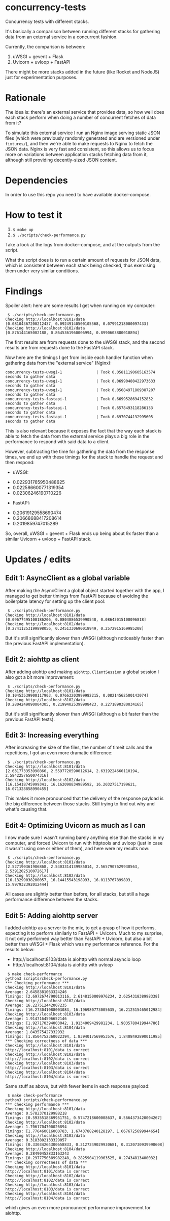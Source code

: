 # concurrency-tests
Concurrency tests with different stacks.

It's basically a comparison between running different stacks for gathering data
from an external service in a concurrent fashion.

Currently, the comparison is between:
1. uWSGI + gevent + Flask
2. Uvicorn + uvloop + FastAPI

There might be more stacks added in the future (like Rocket and NodeJS) just
for experimentation purposes.

# Rationale

The idea is: there's an external service that provides data, so how well does
each stack perform when doing a number of concurrent fetches of data from it?

To simulate this external service I run an Nginx image serving static JSON files
(which were previously randomly generated and are versioned under `fixtures/`),
and then we're able to make requests to Nginx to fetch the JSON data. Nginx is
very fast and consistent, so this allows us to focus more on variations between
application stacks fetching data from it, although still providing 
decently-sized JSON content.

# Dependencies

In order to use this repo you need to have available docker-compose.

# How to test it
1. `$ make up`
2. `$ ./scripts/check-performance.py`

Take a look at the logs from docker-compose, and at the outputs from the script.

What the script does is to run a certain amount of requests for JSON data, which
is consistent between each stack being checked, thus exercising them under very
similar conditions.

# Findings

Spoiler alert: here are some results I get when running on my computer:

```
 $ ./scripts/check-performance.py 
Checking http://localhost:8101/data
[0.08104367200212437, 0.09249140500105568, 0.07991218000097433]
Checking http://localhost:8102/data
[0.876144165002188, 0.8645361960006994, 0.8990603880010894]
```

The first results are from requests done to the uWSGI stack, and the second
results are from requests done to the FastAPI stack.

Now here are the timings I get from inside each handler function when gathering
data from the "external service" (Nginx):

```
concurrency-tests-uwsgi-1               | Took 0.05811190605163574 seconds to gather data
concurrency-tests-uwsgi-1               | Took 0.06990480422973633 seconds to gather data
concurrency-tests-uwsgi-1               | Took 0.05684971809387207 seconds to gather data
concurrency-tests-fastapi-1             | Took 0.6699528694152832 seconds to gather data
concurrency-tests-fastapi-1             | Took 0.6578493118286133 seconds to gather data
concurrency-tests-fastapi-1             | Took 0.6970744132995605 seconds to gather data
```

This is also relevant because it exposes the fact that the way each stack is
able to fetch the data from the external service plays a big role in the
performance to respond with said data to a client.

However, subtracting the time for gathering the data from the response times, we
end up with these timings for the stack to handle the request and then respond:
* uWSGI:
- 0.022931765950488625
- 0.022586600771319354
- 0.02306246190710226
* FastAPI:
- 0.20619129558690474
- 0.20668688417208614
- 0.2019859747015289

So, overall, uWSGI + gevent + Flask ends up being about 9x faster than a similar
Uvicorn + uvloop + FastAPI stack.

# Updates / edits

## Edit 1: AsyncClient as a global variable

After making the AsyncClient a global object started together with the app, I
managed to get better timings from FastAPI because of avoiding the boilerplate
latency for setting up the client pool:

```
 $ ./scripts/check-performance.py 
Checking http://localhost:8101/data
[0.09677495100186206, 0.0804886539990548, 0.08643015100096818]
Checking http://localhost:8102/data
[0.27411253199898056, 0.2451330690018949, 0.2572915169985208]
```

But it's still significantly slower than uWSGI (although noticeably faster than 
the previous FastAPI implementation).

## Edit 2: aiohttp as client

After adding aiohttp and making `aiohttp.ClientSession` a global session I also
got a bit more improvement:

```
 $ ./scripts/check-performance.py 
Checking http://localhost:8101/data
[0.10453539900117903, 0.07663203999982215, 0.08214562500143074]
Checking http://localhost:8102/data
[0.2804249090004305, 0.21994025399908423, 0.2271890380034165]
```

But it's still significantly slower than uWSGI (although a bit faster than 
the previous FastAPI tests).

## Edit 3: Increasing everything

After increasing the size of the files, the number of timeit calls and the
repetitions, I got an even more dramatic difference:

```
 $ ./scripts/check-performance.py 
Checking http://localhost:8101/data
[2.631773353990866, 2.5597720590012614, 2.6319224660110194, 2.5842257650074316]
Checking http://localhost:8102/data
[16.15418745999341, 16.162098834989592, 16.20327517199621, 16.071328858990455]
```

This makes it more pronounced that the delivery of the response payload is the
big difference between those stacks. Still trying to find out why and what's
causing that.

## Edit 4: Optimizing Uvicorn as much as I can

I now made sure I wasn't running barely anything else than the stacks in my
computer, and forced Uvicorn to run with httptools and uvloop (just in case it
wasn't using one or either of them), and here were my results now:

```
 $ ./scripts/check-performance.py 
Checking http://localhost:8101/data
[2.527190361986868, 2.5403314139985014, 2.5657907629938563, 2.5391202510072617]
Checking http://localhost:8102/data
[16.13299038200057, 16.14415543198993, 16.0113767899893, 15.997932392012444]
```

All cases are slightly better than before, for all stacks, but still a huge
performance difference between the stacks.

## Edit 5: Adding aiohttp server

I added aiohttp as a server to the mix, to get a grasp of how it performs,
expecting it to perform similarly to FastAPI + Uvicorn. Much to my surprise, it
not only performed way better than FastAPI + Uvicorn, but also a bit better than
uWSGI + Flask which was my performance reference. For the results below:

* http://localhost:8103/data is aiohttp with normal asyncio loop
* http://localhost:8104/data is aiohttp with uvloop

```
 $ make check-performance 
python3 scripts/check-performance.py
*** Checking performance ***
Checking http://localhost:8101/data
Average: 2.6458381063324246
Timings: [2.6972674790013116, 2.6148150009976234, 2.625431838998338]
Checking http://localhost:8102/data
Average: 16.227512442007235
Timings: [16.273041088003083, 16.196980773005635, 16.212515465012984]
Checking http://localhost:8103/data
Average: 1.9147164596652146
Timings: [1.927170394003042, 1.9134009429981234, 1.9035780419944786]
Checking http://localhost:8104/data
Average: 1.843575427332932
Timings: [1.8504752360022394, 1.8394017569953576, 1.8408492890011985]
*** Checking correctness of data ***
Checking http://localhost:8101/data
http://localhost:8101/data is correct
Checking http://localhost:8102/data
http://localhost:8102/data is correct
Checking http://localhost:8103/data
http://localhost:8103/data is correct
Checking http://localhost:8104/data
http://localhost:8104/data is correct
```

Same stuff as above, but with fewer items in each response payload:

```
 $ make check-performance 
python3 scripts/check-performance.py
*** Checking performance ***
Checking http://localhost:8101/data
Average: 0.5782370129988218
Timings: [0.5935518369951751, 0.5747218600008637, 0.5664373420004267]
Checking http://localhost:8102/data
Average: 1.7061704700026894
Timings: [1.776460016000783, 1.6743788240128197, 1.6676725699944654]
Checking http://localhost:8103/data
Average: 0.3183802133329057
Timings: [0.33034264300658833, 0.3127249029930681, 0.3120730939990608]
Checking http://localhost:8104/data
Average: 0.28490452833163243
Timings: [0.2977750389982248, 0.2825904119963525, 0.27434813400032]
*** Checking correctness of data ***
Checking http://localhost:8101/data
http://localhost:8101/data is correct
Checking http://localhost:8102/data
http://localhost:8102/data is correct
Checking http://localhost:8103/data
http://localhost:8103/data is correct
Checking http://localhost:8104/data
http://localhost:8104/data is correct
```

which gives an even more pronounced performance improvement for aiohttp.
